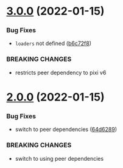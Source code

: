 # [3.0.0](https://github.com/seleb/HowlerPixiLoaderMiddleware/compare/v2.0.0...v3.0.0) (2022-01-15)


### Bug Fixes

* `loaders` not defined ([b6c72f8](https://github.com/seleb/HowlerPixiLoaderMiddleware/commit/b6c72f82a4967da19e0de162db361374d61e05ce))


### BREAKING CHANGES

* restricts peer dependency to pixi v6

# [2.0.0](https://github.com/seleb/HowlerPixiLoaderMiddleware/compare/v1.0.2...v2.0.0) (2022-01-15)


### Bug Fixes

* switch to peer dependencies ([64d6289](https://github.com/seleb/HowlerPixiLoaderMiddleware/commit/64d628963a89c40de1f6a085bafa2161359e025c))


### BREAKING CHANGES

* switch to using peer dependencies
